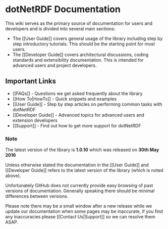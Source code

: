 # dotNetRDF Documentation

This wiki serves as the primary source of documentation for users and developers and is divided into several main sections:

* The [[User Guide]] covers general usage of the library including step by step introductory tutorials.  This should be the starting point for most users.
* The [[Developer Guide]] covers architectural discussions, coding standards and extensibility documentation.  This is intended for advanced users and project developers.

## Important Links

* [[FAQs]] - Questions we get asked frequently about the library
* [[How To|HowTo]] - Quick snippets and examples
* [[User Guide]] - Step by step articles on performing common tasks with dotNetRDF
* [[Developer Guide]] - Advanced topics for advanced users and extension developers
* [[Support]] - Find out how to get more support for dotNetRDF

### Note

The latest version of the library is **1.0.10** which was released on **30th May 2016**

Unless otherwise stated the documentation in the [[User Guide]] and [[Developer Guide]] refers to the latest version of the library (which is noted above).  

Unfortunately GitHub does not currently provide easy browsing of past versions of documentation.  Generally speaking there should be minimal differences between versions.

Please note there may be a small window after a new release while we update our documentation when some pages may be inaccurate, if you find any inaccuracies please [[Contact Us|Support]] so we can resolve them ASAP.
